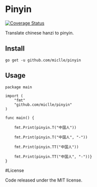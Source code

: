 Pinyin
=============

[![Coverage Status](https://coveralls.io/repos/github/miclle/pinyin/badge.svg?branch=master)](https://coveralls.io/github/miclle/pinyin?branch=master)


Translate chinese hanzi to pinyin.

Install
-------

    go get -u github.com/miclle/pinyin

Usage
-----

```
package main

import (
    "fmt"
    "github.com/miclle/pinyin"
)

func main() {

    fmt.Print(pinyin.T("中国人"))

    fmt.Print(pinyin.T("中国人", "-"))

    fmt.Print(pinyin.TT("中国人"))

    fmt.Print(pinyin.TT("中国人", "-"))}
}
```

#License

Code released under the MIT license.